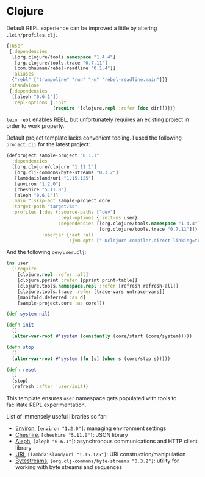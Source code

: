 # Clojure

Default REPL experience can be improved a little by altering `.lein/profiles.clj`.

```clojure
{:user
 {:dependencies
  [[org.clojure/tools.namespace "1.4.4"]
   [org.clojure/tools.trace "0.7.11"]
   [com.bhauman/rebel-readline "0.1.4"]]
  :aliases
  {"rebl" ["trampoline" "run" "-m" "rebel-readline.main"]}}
 :standalone
 {:dependencies
  [[aleph "0.6.1"]]
  :repl-options {:init
                 (require '[clojure.repl :refer [doc dir]])}}}
```

`lein rebl` enables [REBL](https://github.com/bhauman/rebel-readline),
but unfortunately requires an existing project in order to work properly.

Default project template lacks convenient tooling.
I used the following `project.clj` for the latest project:

```clojure
(defproject sample-project "0.1.1"
  :dependencies
  [[org.clojure/clojure "1.11.1"]
   [org.clj-commons/byte-streams "0.3.2"]
   [lambdaisland/uri "1.15.125"]
   [environ "1.2.0"]
   [cheshire "5.11.0"]
   [aleph "0.6.1"]]
  :main ^:skip-aot sample-project.core
  :target-path "target/%s"
  :profiles {:dev {:source-paths ["dev"]
                   :repl-options {:init-ns user}
                   :dependencies [[org.clojure/tools.namespace "1.4.4"]
                                  [org.clojure/tools.trace "0.7.11"]]}
             :uberjar {:aot :all
                       :jvm-opts ["-Dclojure.compiler.direct-linking=true"]}})
```

And the following `dev/user.clj`:

```clojure
(ns user
  (:require
    [clojure.repl :refer :all]
    [clojure.pprint :refer [pprint print-table]]
    [clojure.tools.namespace.repl :refer [refresh refresh-all]]
    [clojure.tools.trace :refer [trace-vars untrace-vars]]
    [manifold.deferred :as d]
    [sample-project.core :as core]))

(def system nil)

(defn init
  []
  (alter-var-root #'system (constantly (core/start (core/system)))))

(defn stop
  []
  (alter-var-root #'system (fn [s] (when s (core/stop s)))))

(defn reset
  []
  (stop)
  (refresh :after 'user/init))
```

This template ensures `user` namespace gets populated with tools to facilitate
REPL experimentation.

List of immensely useful libraries so far:

- [Environ](https://github.com/weavejester/environ), `[environ "1.2.0"]`: managing environment settings
- [Cheshire](https://github.com/dakrone/cheshire), `[cheshire "5.11.0"]`: JSON library
- [Aleph](https://github.com/clj-commons/aleph), `[aleph "0.6.1"]`: asynchronous communications and HTTP client library
- [URI](https://github.com/lambdaisland/uri), `[lambdaisland/uri "1.15.125"]`: URI construction/manipulation
- [Bytestreams](https://github.com/clj-commons/byte-streams), `[org.clj-commons/byte-streams "0.3.2"]`: utility for working with byte streams and sequences

